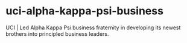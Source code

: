 # uci-alpha-kappa-psi-business
UCI | Led Alpha Kappa Psi business fraternity in developing its newest brothers into principled business leaders.
